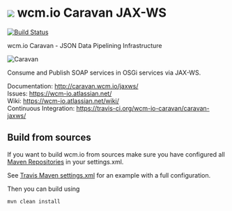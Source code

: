 <img src="http://wcm.io/images/favicon-16@2x.png"/> wcm.io Caravan JAX-WS
======
[![Build Status](https://travis-ci.org/wcm-io-caravan/caravan-jaxws.png?branch=develop)](https://travis-ci.org/wcm-io-caravan/caravan-jaxws)

wcm.io Caravan - JSON Data Pipelining Infrastructure

![Caravan](http://caravan.wcm.io/images/caravan.gif)

Consume and Publish SOAP services in OSGi services via JAX-WS.

Documentation: http://caravan.wcm.io/jaxws/<br/>
Issues: https://wcm-io.atlassian.net/<br/>
Wiki: https://wcm-io.atlassian.net/wiki/<br/>
Continuous Integration: https://travis-ci.org/wcm-io-caravan/caravan-jaxws/


## Build from sources

If you want to build wcm.io from sources make sure you have configured all [Maven Repositories](http://caravan.wcm.io/maven.html) in your settings.xml.

See [Travis Maven settings.xml](https://github.com/wcm-io-caravan/caravan-jaxws/blob/master/.travis.maven-settings.xml) for an example with a full configuration.

Then you can build using

```
mvn clean install
```
